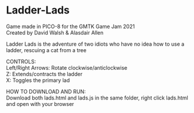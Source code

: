 # Ladder-Lads
Game made in PICO-8 for the GMTK Game Jam 2021  
Created by David Walsh & Alasdair Allen

Ladder Lads is the adventure of two idiots who have no idea how to use a ladder, rescuing a cat from a tree

CONTROLS:  
Left/Right Arrows: Rotate clockwise/anticlockwise  
Z: Extends/contracts the ladder  
X: Toggles the primary lad

HOW TO DOWNLOAD AND RUN:  
Download both lads.html and lads.js in the same folder, right click lads.html and open with your browser
